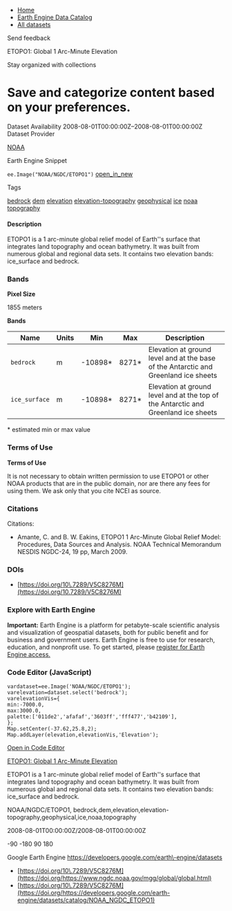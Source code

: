 



* [Home](https://developers.google.com/)
* [Earth Engine Data Catalog](https://developers.google.com/earth-engine/datasets)
* [All datasets](https://developers.google.com/earth-engine/datasets/catalog)





 
 
 Send feedback
 
 

ETOPO1: Global 1 Arc\-Minute Elevation


 
 Stay organized with collections
 

 
 Save and categorize content based on your preferences.
========================================================================================================================================








Dataset Availability
2008\-08\-01T00:00:00Z–2008\-08\-01T00:00:00Z
Dataset Provider


[NOAA](https://www.ngdc.noaa.gov/mgg/global/global.html)



Earth Engine Snippet


`ee.Image("NOAA/NGDC/ETOPO1")` 
[open\_in\_new](https://code.earthengine.google.com/?scriptPath=Examples:Datasets/NOAA/NOAA_NGDC_ETOPO1)





Tags


[bedrock](/earth-engine/datasets/tags/bedrock)
[dem](/earth-engine/datasets/tags/dem)
[elevation](/earth-engine/datasets/tags/elevation)
[elevation\-topography](/earth-engine/datasets/tags/elevation-topography)
[geophysical](/earth-engine/datasets/tags/geophysical)
[ice](/earth-engine/datasets/tags/ice)
[noaa](/earth-engine/datasets/tags/noaa)
[topography](/earth-engine/datasets/tags/topography)








#### Description



ETOPO1 is a 1 arc\-minute global relief model of Earth''s
surface that integrates land topography and ocean bathymetry. It
was built from numerous global and regional data sets. It contains
two elevation bands: ice\_surface and bedrock.





### Bands



**Pixel Size**
  
1855 meters



**Bands**




| Name | Units | Min | Max | Description |
| --- | --- | --- | --- | --- |
| `bedrock` | m | \-10898\* | 8271\* | Elevation at ground level and at the base of the Antarctic and Greenland ice sheets |
| `ice_surface` | m | \-10898\* | 8271\* | Elevation at ground level and at the top of the Antarctic and Greenland ice sheets |


 \* estimated min or max value


### Terms of Use


**Terms of Use**


It is not necessary to obtain written permission to
use ETOPO1 or other NOAA products that are in the public domain,
nor are there any fees for using them. We ask only that you cite
NCEI as source.




### Citations



Citations:
* Amante, C. and B. W. Eakins, ETOPO1 1 Arc\-Minute Global Relief
Model: Procedures, Data Sources and Analysis. NOAA Technical Memorandum
NESDIS NGDC\-24, 19 pp, March 2009\.





### DOIs


* [https://doi.org/10\.7289/V5C8276M](https://doi.org/10.7289/V5C8276M)




### Explore with Earth Engine


**Important:** 
 Earth Engine is a platform for petabyte\-scale scientific analysis and visualization of
 geospatial datasets, both for public benefit and for business and government users.
 Earth Engine is free to use for research, education, and nonprofit use. To get started, please
 [register for Earth Engine access.](https://console.cloud.google.com/earth-engine)



### Code Editor (JavaScript)



```
vardataset=ee.Image('NOAA/NGDC/ETOPO1');
varelevation=dataset.select('bedrock');
varelevationVis={
min:-7000.0,
max:3000.0,
palette:['011de2','afafaf','3603ff','fff477','b42109'],
};
Map.setCenter(-37.62,25.8,2);
Map.addLayer(elevation,elevationVis,'Elevation');
```



[Open in Code Editor](https://code.earthengine.google.com/?scriptPath=Examples:Datasets/NOAA/NOAA_NGDC_ETOPO1)


[ETOPO1: Global 1 Arc\-Minute Elevation](/earth-engine/datasets/catalog/NOAA_NGDC_ETOPO1)

ETOPO1 is a 1 arc\-minute global relief model of Earth''s surface that integrates land topography and ocean bathymetry. It was built from numerous global and regional data sets. It contains two elevation bands: ice\_surface and bedrock.

 NOAA/NGDC/ETOPO1,
 bedrock,dem,elevation,elevation\-topography,geophysical,ice,noaa,topography

2008\-08\-01T00:00:00Z/2008\-08\-01T00:00:00Z



 \-90 \-180 90 180
 



Google Earth Engine
https://developers.google.com/earth\-engine/datasets

* [https://doi.org/10\.7289/V5C8276M](https://doi.org/https://www.ngdc.noaa.gov/mgg/global/global.html)
* [https://doi.org/10\.7289/V5C8276M](https://doi.org/https://developers.google.com/earth-engine/datasets/catalog/NOAA_NGDC_ETOPO1)









